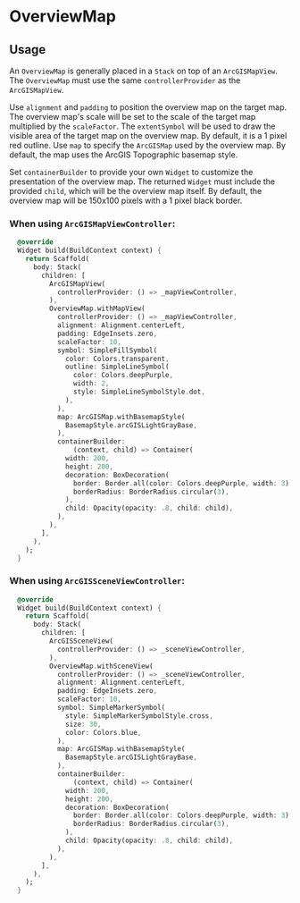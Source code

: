# OverviewMap

## Usage

An `OverviewMap` is generally placed in a `Stack` on top of an `ArcGISMapView`. The `OverviewMap` must use the same `controllerProvider` as the `ArcGISMapView`.

Use `alignment` and `padding` to position the overview map on the target map. The overview map's scale will be set to the scale of the target map multiplied by the `scaleFactor`. The `extentSymbol` will be used to draw the visible area of the target map on the overview map. By default, it is a 1 pixel red outline. Use `map` to specify the `ArcGISMap` used by the overview map. By default, the map uses the ArcGIS Topographic basemap style.

Set `containerBuilder` to provide your own `Widget` to customize the presentation of the overview map. The returned `Widget` must include the provided `child`, which will be the overview map itself. By default, the overview map will be 150x100 pixels with a 1 pixel black border.

### When using `ArcGISMapViewController`:
```dart
  @override
  Widget build(BuildContext context) {
    return Scaffold(
      body: Stack(
        children: [
          ArcGISMapView(
            controllerProvider: () => _mapViewController,
          ),
          OverviewMap.withMapView(
            controllerProvider: () => _mapViewController,
            alignment: Alignment.centerLeft,
            padding: EdgeInsets.zero,
            scaleFactor: 10,
            symbol: SimpleFillSymbol(
              color: Colors.transparent,
              outline: SimpleLineSymbol(
                color: Colors.deepPurple,
                width: 2,
                style: SimpleLineSymbolStyle.dot,
              ),
            ),
            map: ArcGISMap.withBasemapStyle(
              BasemapStyle.arcGISLightGrayBase,
            ),
            containerBuilder:
                (context, child) => Container(
              width: 200,
              height: 200,
              decoration: BoxDecoration(
                border: Border.all(color: Colors.deepPurple, width: 3),
                borderRadius: BorderRadius.circular(3),
              ),
              child: Opacity(opacity: .8, child: child),
            ),
          ),
        ],
      ),
    );
  }
```
### When using `ArcGISSceneViewController`:

```dart
  @override
  Widget build(BuildContext context) {
    return Scaffold(
      body: Stack(
        children: [
          ArcGISSceneView(
            controllerProvider: () => _sceneViewController,
          ),
          OverviewMap.withSceneView(
            controllerProvider: () => _sceneViewController,
            alignment: Alignment.centerLeft,
            padding: EdgeInsets.zero,
            scaleFactor: 10,
            symbol: SimpleMarkerSymbol(
              style: SimpleMarkerSymbolStyle.cross,
              size: 30,
              color: Colors.blue,
            ),
            map: ArcGISMap.withBasemapStyle(
              BasemapStyle.arcGISLightGrayBase,
            ),
            containerBuilder:
                (context, child) => Container(
              width: 200,
              height: 200,
              decoration: BoxDecoration(
                border: Border.all(color: Colors.deepPurple, width: 3),
                borderRadius: BorderRadius.circular(3),
              ),
              child: Opacity(opacity: .8, child: child),
            ),
          ),
        ],
      ),
    );
  }
```